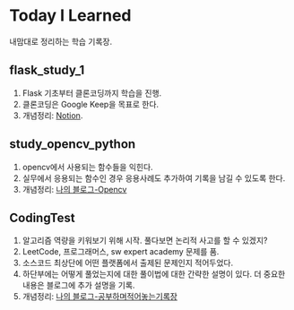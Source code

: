 # Today I Learned
내맘대로 정리하는 학습 기록장.

## flask_study_1
1. Flask 기초부터 클론코딩까지 학습을 진행.
2. 클론코딩은 Google Keep을 목표로 한다.
3. 개념정리: [Notion](https://sable-perfume-8dd.notion.site/FastCampus-Flask-ca6c9219d8604c08a65aa59906373d4b).

## study_opencv_python
1. opencv에서 사용되는 함수들을 익힌다.
2. 실무에서 응용되는 함수인 경우 응용사례도 추가하여 기록을 남길 수 있도록 한다.
3. 개념정리: [나의 블로그-Opencv](https://computistics.tistory.com/category/Python/OpenCV)

## CodingTest
1. 알고리즘 역량을 키워보기 위해 시작. 풀다보면 논리적 사고를 할 수 있겠지?
2. LeetCode, 프로그래머스, sw expert academy 문제를 품.
3. 소스코드 최상단에 어떤 플랫폼에서 출제된 문제인지 적어두었다.
4. 하단부에는 어떻게 풀었는지에 대한 풀이법에 대한 간략한 설명이 있다. 더 중요한 내용은 블로그에 추가 설명을 기록.
5. 개념정리: [나의 블로그-공부하며적어놓는기록장](https://computistics.tistory.com/category/Python/%EA%B3%B5%EB%B6%80%ED%95%98%EB%A9%B0%EC%A0%81%EC%96%B4%EB%86%93%EB%8A%94%EA%B8%B0%EB%A1%9D%EC%9E%A5)
